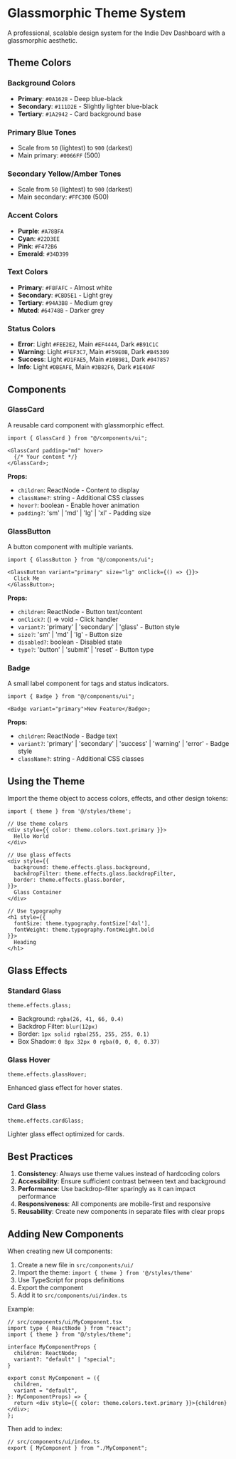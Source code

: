 # Glassmorphic Theme System

A professional, scalable design system for the Indie Dev Dashboard with a glassmorphic aesthetic.

## Theme Colors

### Background Colors

- **Primary**: `#0A1628` - Deep blue-black
- **Secondary**: `#111D2E` - Slightly lighter blue-black
- **Tertiary**: `#1A2942` - Card background base

### Primary Blue Tones

- Scale from `50` (lightest) to `900` (darkest)
- Main primary: `#0066FF` (500)

### Secondary Yellow/Amber Tones

- Scale from `50` (lightest) to `900` (darkest)
- Main secondary: `#FFC300` (500)

### Accent Colors

- **Purple**: `#A78BFA`
- **Cyan**: `#22D3EE`
- **Pink**: `#F472B6`
- **Emerald**: `#34D399`

### Text Colors

- **Primary**: `#F8FAFC` - Almost white
- **Secondary**: `#CBD5E1` - Light grey
- **Tertiary**: `#94A3B8` - Medium grey
- **Muted**: `#64748B` - Darker grey

### Status Colors

- **Error**: Light `#FEE2E2`, Main `#EF4444`, Dark `#B91C1C`
- **Warning**: Light `#FEF3C7`, Main `#F59E0B`, Dark `#B45309`
- **Success**: Light `#D1FAE5`, Main `#10B981`, Dark `#047857`
- **Info**: Light `#DBEAFE`, Main `#3B82F6`, Dark `#1E40AF`

## Components

### GlassCard

A reusable card component with glassmorphic effect.

```tsx
import { GlassCard } from "@/components/ui";

<GlassCard padding="md" hover>
  {/* Your content */}
</GlassCard>;
```

**Props:**

- `children`: ReactNode - Content to display
- `className?`: string - Additional CSS classes
- `hover?`: boolean - Enable hover animation
- `padding?`: 'sm' | 'md' | 'lg' | 'xl' - Padding size

### GlassButton

A button component with multiple variants.

```tsx
import { GlassButton } from "@/components/ui";

<GlassButton variant="primary" size="lg" onClick={() => {}}>
  Click Me
</GlassButton>;
```

**Props:**

- `children`: ReactNode - Button text/content
- `onClick?`: () => void - Click handler
- `variant?`: 'primary' | 'secondary' | 'glass' - Button style
- `size?`: 'sm' | 'md' | 'lg' - Button size
- `disabled?`: boolean - Disabled state
- `type?`: 'button' | 'submit' | 'reset' - Button type

### Badge

A small label component for tags and status indicators.

```tsx
import { Badge } from "@/components/ui";

<Badge variant="primary">New Feature</Badge>;
```

**Props:**

- `children`: ReactNode - Badge text
- `variant?`: 'primary' | 'secondary' | 'success' | 'warning' | 'error' - Badge style
- `className?`: string - Additional CSS classes

## Using the Theme

Import the theme object to access colors, effects, and other design tokens:

```tsx
import { theme } from '@/styles/theme';

// Use theme colors
<div style={{ color: theme.colors.text.primary }}>
  Hello World
</div>

// Use glass effects
<div style={{
  background: theme.effects.glass.background,
  backdropFilter: theme.effects.glass.backdropFilter,
  border: theme.effects.glass.border,
}}>
  Glass Container
</div>

// Use typography
<h1 style={{
  fontSize: theme.typography.fontSize['4xl'],
  fontWeight: theme.typography.fontWeight.bold
}}>
  Heading
</h1>
```

## Glass Effects

### Standard Glass

```tsx
theme.effects.glass;
```

- Background: `rgba(26, 41, 66, 0.4)`
- Backdrop Filter: `blur(12px)`
- Border: `1px solid rgba(255, 255, 255, 0.1)`
- Box Shadow: `0 8px 32px 0 rgba(0, 0, 0, 0.37)`

### Glass Hover

```tsx
theme.effects.glassHover;
```

Enhanced glass effect for hover states.

### Card Glass

```tsx
theme.effects.cardGlass;
```

Lighter glass effect optimized for cards.

## Best Practices

1. **Consistency**: Always use theme values instead of hardcoding colors
2. **Accessibility**: Ensure sufficient contrast between text and background
3. **Performance**: Use backdrop-filter sparingly as it can impact performance
4. **Responsiveness**: All components are mobile-first and responsive
5. **Reusability**: Create new components in separate files with clear props

## Adding New Components

When creating new UI components:

1. Create a new file in `src/components/ui/`
2. Import the theme: `import { theme } from '@/styles/theme'`
3. Use TypeScript for props definitions
4. Export the component
5. Add it to `src/components/ui/index.ts`

Example:

```tsx
// src/components/ui/MyComponent.tsx
import type { ReactNode } from "react";
import { theme } from "@/styles/theme";

interface MyComponentProps {
  children: ReactNode;
  variant?: "default" | "special";
}

export const MyComponent = ({
  children,
  variant = "default",
}: MyComponentProps) => {
  return <div style={{ color: theme.colors.text.primary }}>{children}</div>;
};
```

Then add to index:

```tsx
// src/components/ui/index.ts
export { MyComponent } from "./MyComponent";
```

